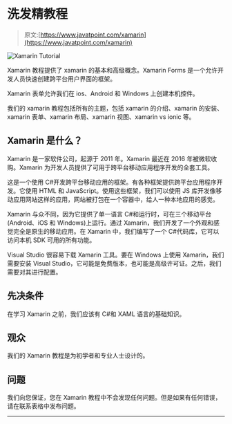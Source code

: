 # 洗发精教程

> 原文:[https://www.javatpoint.com/xamarin](https://www.javatpoint.com/xamarin)

![Xamarin Tutorial](../Images/be745a3506a7c5626f1e0dd89c7a0677.png)

Xamarin 教程提供了 xamarin 的基本和高级概念。Xamarin Forms 是一个允许开发人员快速创建跨平台用户界面的框架。

Xamarin 表单允许我们在 ios、Android 和 Windows 上创建本机控件。

我们的 xamarin 教程包括所有的主题，包括 xamarin 的介绍、xamarin 的安装、xamarin 表单、xamarin 布局、xamarin 视图、xamarin vs ionic 等。

## Xamarin 是什么？

Xamarin 是一家软件公司，起源于 2011 年。Xamarin 最近在 2016 年被微软收购。Xamarin 为开发人员提供了可用于跨平台移动应用程序开发的全套工具。

这是一个使用 C#开发跨平台移动应用的框架。有各种框架提供跨平台应用程序开发。它使用 HTML 和 JavaScript。使用这些框架，我们可以使用 JS 库开发像移动应用网站这样的应用，网站被打包在一个容器中，给人一种本地应用的感觉。

Xamarin 与众不同，因为它提供了单一语言 C#和运行时，可在三个移动平台(Android、iOS 和 Windows)上运行。通过 Xamarin，我们开发了一个外观和感觉完全是原生的移动应用。在 Xamarin 中，我们编写了一个 C#代码库，它可以访问本机 SDK 可用的所有功能。

Visual Studio 很容易下载 Xamarin 工具。要在 Windows 上使用 Xamarin，我们需要安装 Visual Studio，它可能是免费版本，也可能是高级许可证。之后，我们需要对其进行配置。

## 先决条件

在学习 Xamarin 之前，我们应该有 C#和 XAML 语言的基础知识。

## 观众

我们的 Xamarin 教程是为初学者和专业人士设计的。

## 问题

我们向您保证，您在 Xamarin 教程中不会发现任何问题。但是如果有任何错误，请在联系表格中发布问题。

* * *